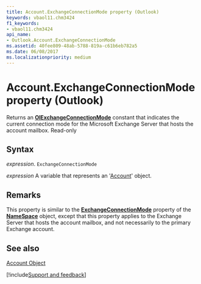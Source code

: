 ```yaml
---
title: Account.ExchangeConnectionMode property (Outlook)
keywords: vbaol11.chm3424
f1_keywords:
- vbaol11.chm3424
api_name:
- Outlook.Account.ExchangeConnectionMode
ms.assetid: 40fee809-48ab-5788-819a-c61b6eb782a5
ms.date: 06/08/2017
ms.localizationpriority: medium
---
```



# Account.ExchangeConnectionMode property (Outlook)

Returns an **[OlExchangeConnectionMode](Outlook.OlExchangeConnectionMode.md)** constant that indicates the current connection mode for the Microsoft Exchange Server that hosts the account mailbox. Read-only


## Syntax

_expression_. `ExchangeConnectionMode`

_expression_ A variable that represents an '[Account](Outlook.Account.md)' object.


## Remarks

This property is similar to the **[ExchangeConnectionMode](Outlook.NameSpace.ExchangeConnectionMode.md)** property of the **[NameSpace](Outlook.NameSpace.md)** object, except that this property applies to the Exchange Server that hosts the account mailbox, and not necessarily to the primary Exchange account.


## See also


[Account Object](Outlook.Account.md)

[!include[Support and feedback](~/includes/feedback-boilerplate.md)]